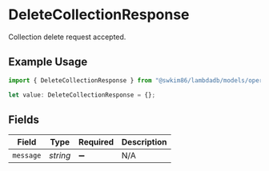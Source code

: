 # DeleteCollectionResponse

Collection delete request accepted.

## Example Usage

```typescript
import { DeleteCollectionResponse } from "@swkim86/lambdadb/models/operations";

let value: DeleteCollectionResponse = {};
```

## Fields

| Field              | Type               | Required           | Description        |
| ------------------ | ------------------ | ------------------ | ------------------ |
| `message`          | *string*           | :heavy_minus_sign: | N/A                |